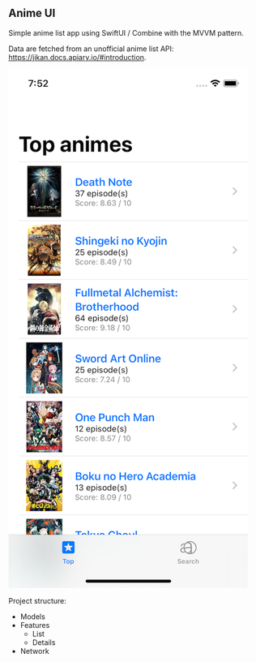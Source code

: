 ## Anime UI
Simple anime list app using SwiftUI / Combine with the MVVM pattern.

Data are fetched from an unofficial anime list API: https://jikan.docs.apiary.io/#introduction.

![Anime list](resources/home.png)

Project structure:
- Models
- Features
  - List
  - Details
- Network

